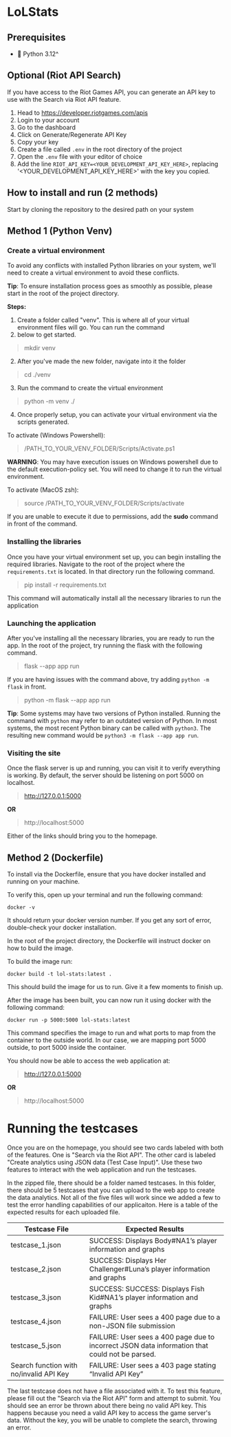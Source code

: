 # LoLStats
## Prerequisites
- 🐍 Python 3.12^

## Optional (Riot API Search)
If you have access to the Riot Games API, you can generate an API key to use with the Search via Riot API feature.

1. Head to https://developer.riotgames.com/apis
2. Login to your account
3. Go to the dashboard
4. Click on Generate/Regenerate API Key
5. Copy your key
6. Create a file called `.env` in the root directory of the project
7. Open the `.env` file with your editor of choice
8. Add the line `RIOT_API_KEY=<YOUR_DEVELOPMENT_API_KEY_HERE>`, replacing '<YOUR_DEVELOPMENT_API_KEY_HERE>' with the
key you copied.

## How to install and run (2 methods)
Start by cloning the repository to the desired path on your system
## Method 1 (Python Venv)
### Create a virtual environment
To avoid any conflicts with installed Python libraries on your system, we'll need to create a virtual environment to
avoid these conflicts.

**Tip**: To ensure installation process goes as smoothly as possible, please start in the root of the project directory.

**Steps:**
1. Create a folder called "venv". This is where all of your virtual environment files will go. You can run the command
2. below to get started.
>mkdir venv
2. After you've made the new folder, navigate into it the folder
>cd  ./venv
3. Run the command to create the virtual environment
>python -m venv ./
4. Once properly setup, you can activate your virtual environment via the scripts generated.

To activate (Windows Powershell):
> /PATH_TO_YOUR_VENV_FOLDER/Scripts/Activate.ps1

**WARNING**: You may have execution issues on Windows powershell due to the default execution-policy set. You will need
to change it to run the virtual environment.

To activate (MacOS zsh):
> source /PATH_TO_YOUR_VENV_FOLDER/Scripts/activate

If you are unable to execute it due to permissions, add the **sudo** command in front of the command.

### Installing the libraries
Once you have your virtual environment set up, you can begin installing the required libraries.
Navigate to the root of the project where the `requirements.txt` is located. In that directory run the following command.
> pip install -r requirements.txt

This command will automatically install all the necessary libraries to run the application

### Launching the application
After you've installing all the necessary libraries, you are ready to run the app. In the root of the project, try 
running the flask with the following command.
>flask --app app run

If you are having issues with the command above, try adding `python -m flask` in front.
>python -m flask --app app run

**Tip**: Some systems may have two versions of Python installed. Running the command with `python` may refer to an
outdated version of Python. In most systems, the most recent Python binary can be called with `python3`.
The resulting new command would be `python3 -m flask --app app run`.

### Visiting the site
Once the flask server is up and running, you can visit it to verify everything is working. By default, the server should
be listening on port 5000 on localhost.
> http://127.0.0.1:5000

**OR**

> http://localhost:5000

Either of the links should bring you to the homepage.

## Method 2 (Dockerfile)
To install via the Dockerfile, ensure that you have docker installed and running on your machine.

To verify this, open up your terminal and run the following command:

`docker -v`

It should return your docker version number. If you get any sort of error, double-check your docker installation.

In the root of the project directory, the Dockerfile will instruct docker on how to build the image.

To build the image run:

`docker build -t lol-stats:latest .`

This should build the image for us to run. Give it a few moments to finish up.

After the image has been built, you can now run it using docker with the following command:

`docker run -p 5000:5000 lol-stats:latest`

This command specifies the image to run and what ports to map from the container to the outside world. In our case, we
are mapping port 5000 outside, to port 5000 inside the container.

You should now be able to access the web application at:

> http://127.0.0.1:5000

**OR**

> http://localhost:5000

# Running the testcases
Once you are on the homepage, you should see two cards labeled with both of the features. One is "Search via the Riot
API". The other card is labeled "Create analytics using JSON data (Test Case Input)". Use these two features to interact
with the web application and run the testcases.

In the zipped file, there should be a folder named testcases. In this folder, there should be 5 testcases that you can
upload to the web app to create the data analytics. Not all of the five files will work since we added a few to test the
error handling capabilities of our applicaiton. Here is a table of the expected results for each uploaded file.

| Testcase File                           | Expected Results                                                                               |
|-----------------------------------------|------------------------------------------------------------------------------------------------|
| testcase_1.json                         | SUCCESS: Displays Body#NA1’s player information and graphs                                     |
| testcase_2.json                         | SUCCESS: Displays Her Challenger#Luna’s player information and graphs                          |
| testcase_3.json                         | SUCCESS: SUCCESS: Displays Fish Kid#NA1’s player information and graphs                        |
| testcase_4.json                         | FAILURE: User sees a 400 page due to a non-JSON file submission                                |
| testcase_5.json                         | FAILURE: User sees a 400 page due to incorrect JSON data information that could not be parsed. |
| Search function with no/invalid API Key | FAILURE: User sees a 403 page stating “Invalid API Key”                                        |

The last testcase does not have a file associated with it. To test this feature, please fill out the
"Search via the Riot API" form and attempt to submit. You should see an error be thrown about there being no valid API
key. This happens because you need a valid API key to access the game server's data. Without the key, you will be unable
to complete the search, throwing an error.